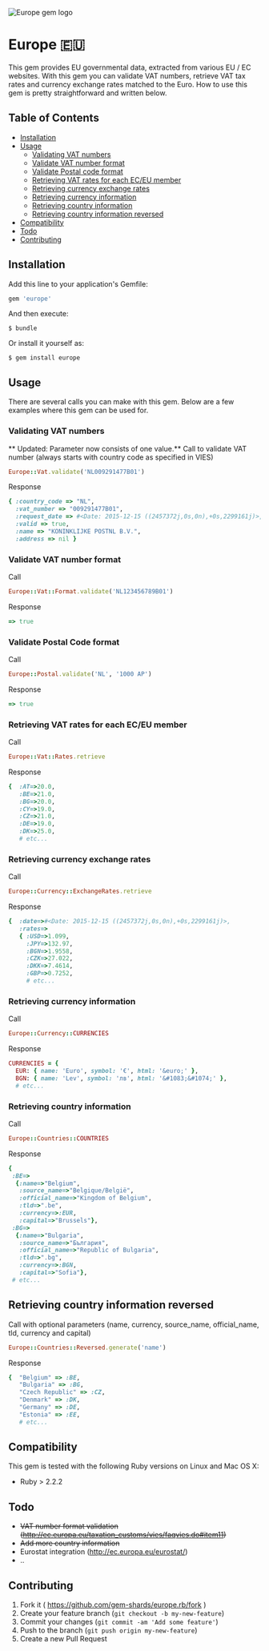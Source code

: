![Europe gem logo](https://s3-eu-west-1.amazonaws.com/valorsis.s3-website-eu-west-1.amazonaws.com/static/logo256.png)
# Europe :eu:

This gem provides EU governmental data, extracted from various EU / EC websites. With this gem you can validate VAT numbers, retrieve VAT tax rates and currency exchange rates matched to the Euro. How to use this gem is pretty straightforward and written below.

## Table of Contents
- [Installation](#installation)
- [Usage](#usage)
  - [Validating VAT numbers](#validating-vat-numbers)
  - [Validate VAT number format](#validate-vat-number-format)
  - [Validate Postal code format](#validate-postal-code-format)
  - [Retrieving VAT rates for each EC/EU member](#retrieving-vat-rates-for-each-eceu-member)
  - [Retrieving currency exchange rates](#retrieving-currency-exchange-rates)
  - [Retrieving currency information](#retrieving-currency-information)
  - [Retrieving country information](#retrieving-country-information)
  - [Retrieving country information reversed](#retrieving-country-information-reversed)
- [Compatibility](#compatibility)
- [Todo](#todo)
- [Contributing](#contributing)

## Installation

Add this line to your application's Gemfile:

```ruby
gem 'europe'
```

And then execute:

    $ bundle

Or install it yourself as:

    $ gem install europe

## Usage

There are several calls you can make with this gem. Below are a few examples
where this gem can be used for.

### Validating VAT numbers
** Updated: Parameter now consists of one value.**
Call to validate VAT number (always starts with country code as specified in VIES)
```ruby
Europe::Vat.validate('NL009291477B01')
```
Response
```ruby
{ :country_code => "NL",
  :vat_number => "009291477B01",
  :request_date => #<Date: 2015-12-15 ((2457372j,0s,0n),+0s,2299161j)>,
  :valid => true,
  :name => "KONINKLIJKE POSTNL B.V.",
  :address => nil }
```

### Validate VAT number format
Call
```ruby
Europe::Vat::Format.validate('NL123456789B01')
```
Response
```ruby
=> true
```

### Validate Postal Code format
Call
```ruby
Europe::Postal.validate('NL', '1000 AP')
```
Response
```ruby
=> true
```

### Retrieving VAT rates for each EC/EU member
Call
```ruby
Europe::Vat::Rates.retrieve
```
Response
```ruby
{  :AT=>20.0,
   :BE=>21.0,
   :BG=>20.0,
   :CY=>19.0,
   :CZ=>21.0,
   :DE=>19.0,
   :DK=>25.0,
   # etc...
```

### Retrieving currency exchange rates
Call
```ruby
Europe::Currency::ExchangeRates.retrieve
```
Response
```ruby
{  :date=>#<Date: 2015-12-15 ((2457372j,0s,0n),+0s,2299161j)>,
   :rates=>
   { :USD=>1.099,
     :JPY=>132.97,
     :BGN=>1.9558,
     :CZK=>27.022,
     :DKK=>7.4614,
     :GBP=>0.7252,
     # etc...
```

### Retrieving currency information
Call
```ruby
Europe::Currency::CURRENCIES
```
Response
```ruby
CURRENCIES = {
  EUR: { name: 'Euro', symbol: '€', html: '&euro;' },
  BGN: { name: 'Lev', symbol: 'лв', html: '&#1083;&#1074;' },
  # etc...
```

### Retrieving country information
Call
```ruby
Europe::Countries::COUNTRIES
```
Response
```ruby
{
 :BE=>
  {:name=>"Belgium",
   :source_name=>"Belgique/België",
   :official_name=>"Kingdom of Belgium",
   :tld=>".be",
   :currency=>:EUR,
   :capital=>"Brussels"},
 :BG=>
  {:name=>"Bulgaria",
   :source_name=>"България",
   :official_name=>"Republic of Bulgaria",
   :tld=>".bg",
   :currency=>:BGN,
   :capital=>"Sofia"},
 # etc...
```

## Retrieving country information reversed
Call with optional parameters (name, currency, source_name, official_name, tld, currency and capital)
```ruby
Europe::Countries::Reversed.generate('name')
```
Response
```ruby
{  "Belgium" => :BE,
   "Bulgaria" => :BG,
   "Czech Republic" => :CZ,
   "Denmark" => :DK,
   "Germany" => :DE,
   "Estonia" => :EE,
   # etc...
```

## Compatibility

This gem is tested with the following Ruby versions on Linux and Mac OS X:

- Ruby > 2.2.2

## Todo

- ~~VAT number format validation (http://ec.europa.eu/taxation_customs/vies/faqvies.do#item11)~~
- ~~Add more country information~~
- Eurostat integration (http://ec.europa.eu/eurostat/)
- ..

## Contributing

1. Fork it ( https://github.com/gem-shards/europe.rb/fork )
2. Create your feature branch (`git checkout -b my-new-feature`)
3. Commit your changes (`git commit -am 'Add some feature'`)
4. Push to the branch (`git push origin my-new-feature`)
5. Create a new Pull Request
